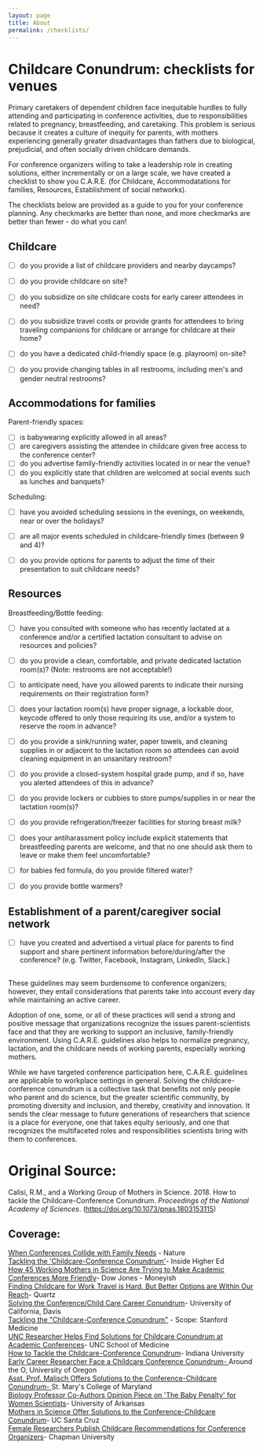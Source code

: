 ```yaml
---
layout: page
title: About
permalink: /checklists/
---
```


# Childcare Conundrum: checklists for venues

Primary caretakers of dependent children face inequitable hurdles to fully attending and participating in conference activities, due to responsibilities related to pregnancy, breastfeeding, and caretaking. This problem is serious because it creates a culture of inequity for parents, with mothers experiencing generally greater disadvantages than fathers due to biological, prejudicial, and often socially driven childcare demands.

For conference organizers willing to take a leadership role in creating solutions, either incrementally or on a large scale, we have created a checklist to show you C.A.R.E. (for Childcare, Accommodatations for families, Resources, Establishment of social networks).

The checklists below are provided as a guide to you for your conference planning. Any checkmarks are better than none, and more checkmarks are better than fewer - do what you can!

## Childcare

- [ ] do you provide a list of childcare providers and nearby daycamps?
- [ ] do you provide childcare on site?
- [ ] do you subsidize on site childcare costs for early career attendees in need?
- [ ] do you subsidize travel costs or provide grants for attendees to bring traveling companions for childcare or arrange for childcare at their home?
- [ ] do you have a dedicated child-friendly space (e.g. playroom) on-site?
- [ ] do you provide changing tables in all restrooms, including men's and gender neutral restrooms?


## Accommodations for families

Parent-friendly spaces:
- [ ] is babywearing explicitly allowed in all areas?
- [ ] are caregivers assisting the attendee in childcare given free access to the conference center?
- [ ] do you advertise family-friendly activities located in or near the venue?
- [ ] do you explicitly state that children are welcomed at social events such as lunches and banquets?

Scheduling:
- [ ] have you avoided scheduling sessions in the evenings, on weekends, near or over the holidays?
- [ ] are all major events scheduled in childcare-friendly times (between 9 and 4)?
- [ ] do you provide options for parents to adjust the time of their presentation to suit childcare needs?


## Resources

Breastfeeding/Bottle feeding:
- [ ] have you consulted with someone who has recently lactated at a conference and/or a certified lactation consultant to advise on resources and policies? 
- [ ] do you provide a clean, comfortable, and private dedicated lactation room(s)? (Note: restrooms are not acceptable!)
- [ ]  to anticipate need, have you allowed parents to indicate their nursing requirements on their registration form? 
- [ ] does your lactation room(s) have proper signage, a lockable door, keycode offered to only those requiring its use, and/or a system to reserve the room in advance?
- [ ] do you provide a sink/running water, paper towels, and cleaning supplies in or adjacent to the lactation room so attendees can avoid cleaning equipment in an unsanitary restroom?
- [ ] do you provide a closed-system hospital grade pump, and if so, have you alerted attendees of this in advance?
- [ ] do you provide lockers or cubbies to store pumps/supplies in or near the lactation room(s)?
- [ ] do you provide refrigeration/freezer facilities for storing breast milk?
- [ ] does your antiharassment policy include explicit statements that breastfeeding parents are welcome, and that no one should ask them to leave or make them feel uncomfortable?
- [ ] for babies fed formula, do you provide filtered water?
- [ ] do you provide bottle warmers?


## Establishment of a parent/caregiver social network

- [ ] have you created and advertised a virtual place for parents to find support and share pertinent information before/during/after the conference? (e.g. Twitter, Facebook, Instagram, LinkedIn, Slack.)

##

These guidelines may seem burdensome to conference organizers; however, they entail considerations that parents take into account every day while maintaining an active career.

Adoption of one, some, or all of these practices will send a strong and positive message that organizations recognize the issues parent-scientists face and that they are working to support an inclusive, family-friendly environment. Using C.A.R.E. guidelines also helps to normalize pregnancy, lactation, and the childcare needs of working parents, especially working mothers. 

While we have targeted conference participation here, C.A.R.E. guidelines are applicable to workplace settings in general. Solving the childcare-conference conundrum is a collective task that benefits not only people who parent and do science, but the greater scientific community, by promoting diversity and inclusion, and thereby, creativity and innovation. It sends the clear message to future generations of researchers that science is a place for everyone, one that takes equity seriously, and one that recognizes the multifaceted roles and responsibilities scientists bring with them to conferences.

# Original Source: 
Calisi, R.M., and a Working Group of Mothers in Science. 2018. How to tackle the Childcare-Conference Conundrum. *Proceedings of the National Academy of Sciences*. (https://doi.org/10.1073/pnas.1803153115)

## Coverage:
[When Conferences Collide with Family Needs](http://blogs.nature.com/naturejobs/2018/03/06/when-conferences-collide-with-family-needs/) - Nature  
[Tackling the 'Childcare-Conference Conundrum'](https://www.insidehighered.com/quicktakes/2018/03/14/tackling-childcare%E2%80%93conference-conundrum?utm_source=Inside+Higher+Ed&utm_campaign=cb671196bd-DNU20180111&utm_medium=email&utm_term=0_1fcbc04421-cb671196bd-197815853&mc_cid=cb671196bd&mc_eid=03f0dcc136)- Inside Higher Ed  
[How 45 Working Mothers in Science Are Trying to Make Academic Conferences More Friendly](https://moneyish.com/upgrade/how-45-working-mothers-in-science-are-trying-to-make-academic-conferences-parent-friendly/)- Dow Jones - Moneyish  
[Finding Childcare for Work Travel is Hard, But Better Options are Within Our Reach](https://work.qz.com/1229667/to-keep-more-women-in-science-academic-conferences-should-change/)- Quartz  
[Solving the Conference/Child Care Career Conundrum](https://www.ucdavis.edu/news/solving-conferencechild-care-career-conundrum?utm_source=datelinehtml&utm_medium=datelinenewsletter&utm_campaign=dateline_20180306)- University of California, Davis  
[Tackling the "Childcare-Conference Conundrum"](https://scopeblog.stanford.edu/2018/03/06/tackling-the-childcare-conference-conundrum/) - Scope: Stanford Medicine  
[UNC Researcher Helps Find Solutions for Childcare Conundrum at Academic Conferences](http://news.unchealthcare.org/news/2018/march/unc-researcher-helps-find-solutions-for-childcare-conundrum-at-academic-conferences-1)- UNC School of Medicine  
[How to Tackle the Childcare-Conference Conundrum](https://news.iu.edu/stories/2018/03/iub/09-childcare-conference-conundrum.html)- Indiana University  
[Early Career Researcher Face a Childcare Conference Conundrum- ](https://around.uoregon.edu/content/early-career-researchers-face-childcare-conference-conundrum)Around the O, University of Oregon  
[Asst. Prof. Malisch Offers Solutions to the Conference-Childcare Conundrum- ](https://www.newswise.com/articles/asst.-prof.-malisch-offers-solutions-to-the-conference-childcare-conundrum-as-a-mother-in-science)St. Mary's College of Maryland  
[Biology Professor Co-Authors Opinion Piece on 'The Baby Penalty' for Women Scientists](https://news.uark.edu/articles/41211/biology-professor-coauthors-opinion-piece-on-the-baby-penalty-for-women-scientists)- University of Arkansas  
[Mothers in Science Offer Solutions to the Conference-Childcare Conundrum](https://news.ucsc.edu/2018/03/childcare-conundrum.html)- UC Santa Cruz  
[Female Researchers Publish Childcare Recommendations for Conference Organizers](https://www.eurekalert.org/pub_releases/2018-03/cu-frp031218.php)- Chapman University





